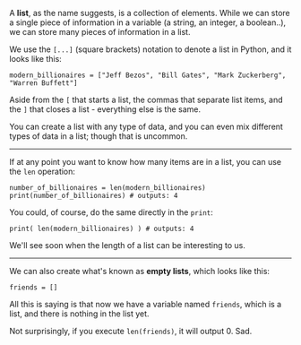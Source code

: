 A **list**, as the name suggests, is a collection of elements. While we can store a single piece of information in a variable (a string, an integer, a boolean..), we can store many pieces of information in a list.



We use the `[...]` (square brackets) notation to denote a list in Python, and it looks like this:


```
modern_billionaires = ["Jeff Bezos", "Bill Gates", "Mark Zuckerberg", "Warren Buffett"]
```

Aside from the `[` that starts a list, the commas that separate list items, and the `]` that closes a list - everything else is the same.

You can create a list with any type of data, and you can even mix different types of data in a list; though that is uncommon.


<hr/>


If at any point you want to know how many items are in a list, you can use the `len` operation:


```
number_of_billionaires = len(modern_billionaires)
print(number_of_billionaires) # outputs: 4
```

You could, of course, do the same directly in the `print`:


```
print( len(modern_billionaires) ) # outputs: 4
```

We'll see soon when the length of a list can be interesting to us.

<hr/>



We can also create what's known as **empty lists**, which looks like this:


```
friends = []
```

All this is saying is that now we have a variable named `friends`, which is a list, and there is nothing in the list yet.



Not surprisingly, if you execute `len(friends)`, it will output 0. Sad.